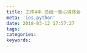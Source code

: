 ```yaml
---
title: 工作4年 总结一些心得体会
meta: 'ios,python'
date: 2018-03-12 17:57:27
tags:
categories:
keywords:
---
```

